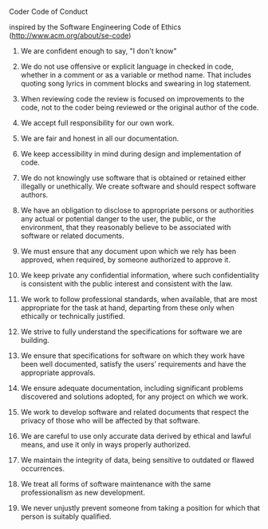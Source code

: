 Coder Code of Conduct

inspired by the Software Engineering Code of Ethics (http://www.acm.org/about/se-code)

1.  We are confident enough to say, "I don't know"

2.  We do not use offensive or explicit language in checked in code, whether in a comment or as a variable or method name.  That includes quoting song lyrics in comment blocks and swearing in log statement.

3.  When reviewing code the  review is focused on improvements to the code, not to the coder being reviewed or the original author of the code.    

4.  We accept full responsibility for our own work.

6.  We are fair and honest in all our documentation.  

7.  We keep accessibility in mind during design and implementation of code.  

8.   We do not knowingly use software that is obtained or retained either illegally or unethically.  We create software and should respect software authors.  

9.   We have an obligation to disclose to appropriate persons or authorities any actual or potential danger to the user, the public, or the environment, that they reasonably believe to be associated with software or related documents.

10.  We must ensure that any document upon which we rely has been approved, when required, by someone authorized to approve it.

11.  We keep private any confidential information, where such confidentiality is consistent with the public interest and consistent with the law.

13.  We work to follow professional standards, when available, that are most appropriate for the task at hand, departing from these only when ethically or technically justified.

14.  We strive to fully understand the specifications for software we are building.

15.  We ensure that specifications for software on which they work have been well documented, satisfy the users’ requirements and have the appropriate approvals.

16.  We ensure adequate documentation, including significant problems discovered and solutions adopted, for any project on which we work.

17.  We work to develop software and related documents that respect the privacy of those who will be affected by that software.

18.  We are careful to use only accurate data derived by ethical and lawful means, and use it only in ways properly authorized.

19.  We maintain the integrity of data, being sensitive to outdated or flawed occurrences.

20.  We treat all forms of software maintenance with the same professionalism as new development.

21.  We never unjustly prevent someone from taking a position for which that person is suitably qualified.




